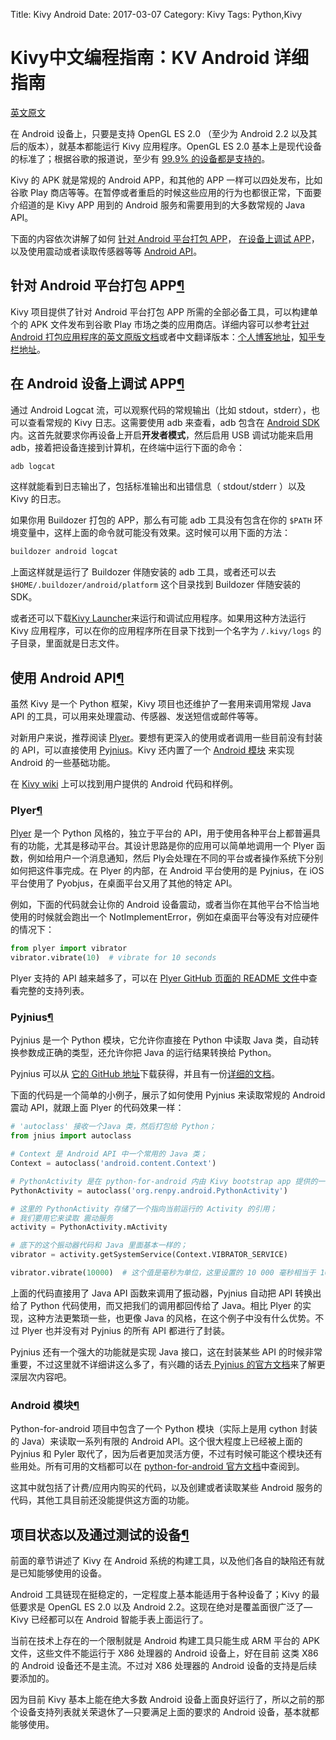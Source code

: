 Title: Kivy Android
Date: 2017-03-07
Category: Kivy
Tags: Python,Kivy


# Kivy中文编程指南：KV Android 详细指南


[英文原文](https://kivy.org/docs/guide/android.html)

在 Android 设备上，只要是支持 OpenGL ES 2.0 （至少为 Android 2.2 以及其后的版本），就基本都能运行 Kivy 应用程序。OpenGL ES 2.0 基本上是现代设备的标准了；根据谷歌的报道说，至少有 [99.9% 的设备都是支持的](https://developer.android.com/about/dashboards/index.html)。

Kivy 的 APK 就是常规的 Android APP，和其他的 APP 一样可以四处发布，比如谷歌 Play 商店等等。在暂停或者重启的时候这些应用的行为也都很正常，下面要介绍道的是 Kivy APP 用到的 Android 服务和需要用到的大多数常规的 Java API。

下面的内容依次讲解了如何 [针对 Android 平台打包 APP](https://kivy.org/docs/guide/android.html#package-for-android)， [在设备上调试 APP](https://kivy.org/docs/guide/android.html#debug-android)，以及使用震动或者读取传感器等等  [Android API](https://kivy.org/docs/guide/android.html#using-android-apis)。




## 针对 Android 平台打包 APP[¶](https://kivy.org/docs/guide/android.html#package-for-android "Permalink to this headline")

Kivy 项目提供了针对 Android 平台打包 APP 所需的全部必备工具，可以构建单个的 APK 文件发布到谷歌 Play 市场之类的应用商店。详细内容可以参考[针对 Android 打包应用程序的英文原版文档](https://kivy.org/docs/guide/packaging-android.html#packaging-android)或者中文翻译版本：[个人博客地址](http://blog.cycleuser.org/kivy-pack-android.html)，[知乎专栏地址](https://zhuanlan.zhihu.com/p/25571974)。


## 在 Android 设备上调试 APP[¶](https://kivy.org/docs/guide/android.html#debugging-your-application-on-the-android-platform "Permalink to this headline")

通过 Android Logcat 流，可以观察代码的常规输出（比如 stdout，stderr），也可以查看常规的 Kivy 日志。这需要使用 adb 来查看，adb 包含在 [Android SDK](http://developer.android.com/sdk/index.html) 内。这首先就要求你再设备上开启**开发者模式**，然后启用 USB 调试功能来启用 adb，接着把设备连接到计算机，在终端中运行下面的命令：


```Bash
adb logcat
```

这样就能看到日志输出了，包括标准输出和出错信息（ stdout/stderr ）以及 Kivy 的日志。

如果你用 Buildozer 打包的 APP，那么有可能 adb 工具没有包含在你的 `$PATH`  环境变量中，这样上面的命令就可能没有效果。这时候可以用下面的方法：


```Bash
buildozer android logcat
```

上面这样就是运行了 Buildozer 伴随安装的 adb 工具，或者还可以去`$HOME/.buildozer/android/platform` 这个目录找到 Buildozer 伴随安装的 SDK。

或者还可以下载[Kivy Launcher](https://play.google.com/store/apps/details?id=org.kivy.pygame&hl=en)来运行和调试应用程序。如果用这种方法运行 Kivy 应用程序，可以在你的应用程序所在目录下找到一个名字为 `/.kivy/logs` 的子目录，里面就是日志文件。



## 使用 Android API[¶](https://kivy.org/docs/guide/android.html#using-android-apis "Permalink to this headline")

虽然 Kivy 是一个 Python 框架，Kivy 项目也还维护了一套用来调用常规 Java API 的工具，可以用来处理震动、传感器、发送短信或邮件等等。

对新用户来说，推荐阅读 [Plyer](https://kivy.org/docs/guide/android.html#plyer)。要想有更深入的使用或者调用一些目前没有封装的 API，可以直接使用 [Pyjnius](https://kivy.org/docs/guide/android.html#pyjnius)。Kivy 还内置了一个  [Android 模块](https://kivy.org/docs/guide/android.html#android-module) 来实现 Android 的一些基础功能。

在 [Kivy wiki](https://github.com/kivy/kivy/wiki#mobiles) 上可以找到用户提供的 Android 代码和样例。

### Plyer[¶](https://kivy.org/docs/guide/android.html#plyer "Permalink to this headline")

[Plyer](https://github.com/kivy/plyer) 是一个 Python 风格的，独立于平台的 API，用于使用各种平台上都普遍具有的功能，尤其是移动平台。其设计思路是你的应用可以简单地调用一个 Plyer 函数，例如给用户一个消息通知，然后 Ply会处理在不同的平台或者操作系统下分别如何把这件事完成。在 Plyer 的内部，在 Android 平台使用的是 Pyjnius，在 iOS 平台使用了 Pyobjus，在桌面平台又用了其他的特定 API。

例如，下面的代码就会让你的 Android 设备震动，或者当你在其他平台不恰当地使用的时候就会跑出一个 NotImplementError，例如在桌面平台等没有对应硬件的情况下：

```Python
from plyer import vibrator
vibrator.vibrate(10)  # vibrate for 10 seconds
```

Plyer 支持的 API 越来越多了，可以在 [ Plyer GitHub 页面的 README 文件](https://github.com/kivy/plyer)中查看完整的支持列表。

### Pyjnius[¶](https://kivy.org/docs/guide/android.html#pyjnius "Permalink to this headline")

Pyjnius 是一个 Python 模块，它允许你直接在 Python 中读取 Java 类，自动转换参数成正确的类型，还允许你把 Java 的运行结果转换给 Python。

Pyjnius 可以从 [它的 GitHub 地址](https://github.com/kivy/pyjnius)下载获得，并且有一份[详细的文档](http://pyjnius.readthedocs.org/en/latest/)。

下面的代码是一个简单的小例子，展示了如何使用 Pyjnius 来读取常规的 Android 震动 API，就跟上面 Plyer 的代码效果一样：

```Python
# 'autoclass' 接收一个Java 类，然后打包给 Python；
from jnius import autoclass

# Context 是 Android API 中一个常用的 Java 类；
Context = autoclass('android.content.Context')

# PythonActivity 是在 python-for-android 内由 Kivy bootstrap app 提供的一个类；
PythonActivity = autoclass('org.renpy.android.PythonActivity')

# 这里的 PythonActivity 存储了一个指向当前运行的 Activity 的引用；
# 我们要用它来读取 震动服务
activity = PythonActivity.mActivity

# 底下的这个振动器代码和 Java 里面基本一样的；
vibrator = activity.getSystemService(Context.VIBRATOR_SERVICE)

vibrator.vibrate(10000)  # 这个值是毫秒为单位，这里设置的 10 000 毫秒相当于 10 秒。
```

上面的代码直接用了 Java API 函数来调用了振动器，Pyjnius 自动把 API 转换出给了 Python 代码使用，而又把我们的调用都回传给了 Java。相比 Plyer 的实现，这种方法更繁琐一些，也更像 Java 的风格，在这个例子中没有什么优势。不过 Plyer 也并没有对 Pyjnius 的所有 API 都进行了封装。

Pyjnius 还有一个强大的功能就是实现 Java 接口，这在封装某些 API 的时候非常重要，不过这里就不详细讲这么多了，有兴趣的话去[ Pyjnius 的官方文档](http://pyjnius.readthedocs.org/en/latest/)来了解更深层次内容吧。


### Android 模块[¶](https://kivy.org/docs/guide/android.html#android-module "Permalink to this headline")

Python-for-android 项目中包含了一个 Python 模块（实际上是用 cython 封装的 Java）来读取一系列有限的 Android API。这个很大程度上已经被上面的 Pyjnius 和 Pyler 取代了，因为后者更加灵活方便，不过有时候可能这个模块还有些用处。所有可用的文档都可以在 [python-for-android 官方文档](http://python-for-android.readthedocs.org/en/latest/)中查阅到。

这其中就包括了计费/应用内购买的代码，以及创建或者读取某些 Android 服务的代码，其他工具目前还没能提供这方面的功能。


## 项目状态以及通过测试的设备[¶](https://kivy.org/docs/guide/android.html#status-of-the-project-and-tested-devices "Permalink to this headline")

前面的章节讲述了 Kivy 在 Android 系统的构建工具，以及他们各自的缺陷还有就是已知能够使用的设备。

Android 工具链现在挺稳定的，一定程度上基本能适用于各种设备了；Kivy 的最低要求是 OpenGL ES 2.0 以及 Android 2.2。这现在绝对是覆盖面很广泛了— Kivy 已经都可以在 Android 智能手表上面运行了。

当前在技术上存在的一个限制就是 Android 构建工具只能生成 ARM 平台的 APK 文件，这些文件不能运行于 X86 处理器的 Android 设备上，好在目前 这类 X86 的 Android 设备还不是主流。不过对 X86 处理器的 Android 设备的支持是后续要添加的。

因为目前 Kivy 基本上能在绝大多数 Android 设备上面良好运行了，所以之前的那个设备支持列表就关荣退休了—只要满足上面的要求的 Android 设备，基本就都能够使用。

